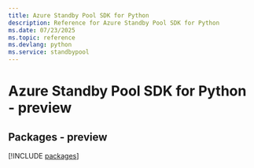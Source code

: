 ```yaml
---
title: Azure Standby Pool SDK for Python
description: Reference for Azure Standby Pool SDK for Python
ms.date: 07/23/2025
ms.topic: reference
ms.devlang: python
ms.service: standbypool
---
```

# Azure Standby Pool SDK for Python - preview
## Packages - preview
[!INCLUDE [packages](standby-pool-index.md)]